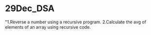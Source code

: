 # 29Dec_DSA
"1.Reverse a number using a recursive program.
2.Calculate the avg of elements of an array using recursive code.
     
